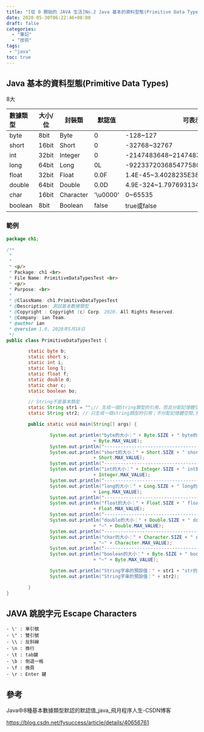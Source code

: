 ```yaml
---
title: "[從 0 開始的 JAVA 生活]No.2 Java 基本的資料型態(Primitive Data Types)"
date: 2020-05-30T06:22:46+08:00
draft: false
categories:
  - "筆記"
  - "技術"
tags:
 - "java"
toc: true
---
```



<!-- 簡介 -->

<!--more-->

## Java 基本的資料型態(Primitive Data Types)

8大

| 數據類型 | 大小/位 | 封裝類    | 默認值   | 可表示數據范圍                           |
| :------- | ------- | --------- | -------- | ---------------------------------------- |
| byte     | 8bit    | Byte      | 0        | -128~127                                 |
| short    | 16bit   | Short     | 0        | -32768~32767                             |
| int      | 32bit   | Integer   | 0        | -2147483648~2147483647                   |
| long     | 64bit   | Long      | 0L       | -9223372036854775808~9223372036854775807 |
| float    | 32bit   | Float     | 0.0F     | 1.4E-45~3.4028235E38                     |
| double   | 64bit   | Double    | 0.0D     | 4.9E-324~1.7976931348623157E308          |
| char     | 16bit   | Character | '\u0000' | 0~65535                                  |
| boolean  | 8bit    | Boolean   | false    | true或false                              |

### 範例


```java
package ch1;

/**
 * 
 * 
 * <p/>
 * Package: ch1 <br>
 * File Name: PrimitiveDataTypesTest <br>
 * <p/>
 * Purpose: <br>
 * 
 * @ClassName: ch1.PrimitiveDataTypesTest
 * @Description: 測試基本數據類型
 * @Copyright : Copyright (c) Corp. 2020. All Rights Reserved.
 * @Company: ian Team.
 * @author ian
 * @version 1.0, 2020年5月18日
 */
public class PrimitiveDataTypesTest {

        static byte b;
        static short s;
        static int i;
        static long l;
        static float f;
        static double d;
        static char c;
        static boolean bo;

        // String不是基本類型
        static String str1 = "";// 生成一個String類型的引用，而且分配記憶體空間來存放"";
        static String str2; // 只生成一個string類型的引用；不分配記憶體空間,預設為null

        public static void main(String[] args) {

                System.out.println("byte的大小：" + Byte.SIZE + " byte的預設值：" + b + " byte的資料範圍：" + Byte.MIN_VALUE + "~"
                                + Byte.MAX_VALUE);
                System.out.println("----------------------------------------------------");
                System.out.println("short的大小：" + Short.SIZE + " short的預設值：" + s + " short的資料範圍：" + Short.MIN_VALUE + "~"
                                + Short.MAX_VALUE);
                System.out.println("----------------------------------------------------");
                System.out.println("int的大小：" + Integer.SIZE + " int的預設值：" + i + " int的資料範圍：" + Integer.MIN_VALUE + "~"
                                + Integer.MAX_VALUE);
                System.out.println("----------------------------------------------------");
                System.out.println("long的大小：" + Long.SIZE + " long的預設值：" + l + " long的資料範圍：" + Long.MIN_VALUE + "~"
                                + Long.MAX_VALUE);
                System.out.println("----------------------------------------------------");
                System.out.println("float的大小：" + Float.SIZE + " float的預設值：" + f + " float的資料範圍：" + Float.MIN_VALUE + "~"
                                + Float.MAX_VALUE);
                System.out.println("----------------------------------------------------");
                System.out.println("double的大小：" + Double.SIZE + " double的預設值：" + d + " double的資料範圍：" + Double.MIN_VALUE
                                + "~" + Double.MAX_VALUE);
                System.out.println("----------------------------------------------------");
                System.out.println("char的大小：" + Character.SIZE + " char的預設值：" + c + " char的資料範圍：" + Character.MIN_VALUE
                                + "~" + Character.MAX_VALUE);
                System.out.println("----------------------------------------------------");
                System.out.println("boolean的大小：" + Byte.SIZE + " boolean的預設值：" + bo + " boolean的資料範圍：" + Byte.MIN_VALUE
                                + "~" + Byte.MAX_VALUE);

                System.out.println("String字串的預設值：" + str1 + "str的默認長度：" + str1.length());
                System.out.println("String字串的預設值：" + str2);

        }
}
```



## JAVA  跳脫字元 Escape Characters 

```
- \' : 單引號
- \" : 雙引號
- \\ : 反斜線
- \n : 換行
- \t : tab鍵
- \b : 倒退一格
- \f : 換頁
- \r : Enter 鍵

```



## 參考

Java中8種基本數據類型默認的默認值_java_飛月程序人生-CSDN博客

https://blog.csdn.net/fysuccess/article/details/40656761
